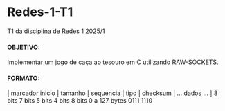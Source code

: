 # Redes-1-T1

T1 da disciplina de Redes 1 2025/1
#### OBJETIVO:
Implementar um jogo de caça ao tesouro em C utilizando RAW-SOCKETS.

#### FORMATO:
| marcador inicio | tamanho | sequencia |  tipo   | checksum |              … dados …                |
      8 bits         7 bits     5 bits    4 bits     8 bits               0 a 127 bytes
    0111 1110 
